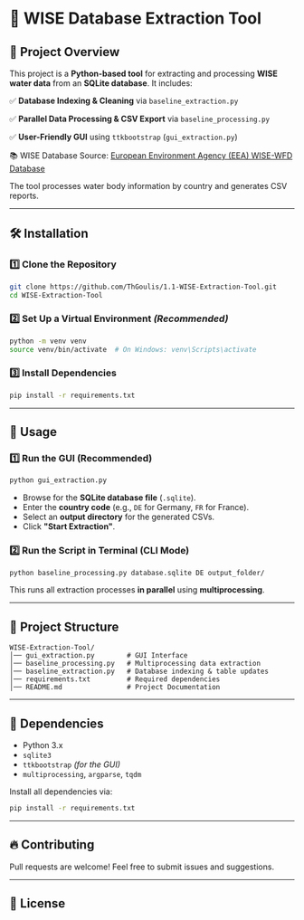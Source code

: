 # 🌊 WISE Database Extraction Tool

## 📌 Project Overview
This project is a **Python-based tool** for extracting and processing **WISE water data** from an **SQLite database**. It includes:

✅ **Database Indexing & Cleaning** via `baseline_extraction.py`

✅ **Parallel Data Processing & CSV Export** via `baseline_processing.py`

✅ **User-Friendly GUI** using `ttkbootstrap` (`gui_extraction.py`)

📚 WISE Database Source: [European Environment Agency (EEA) WISE-WFD Database](https://www.eea.europa.eu/data-and-maps/data/wise-wfd-4/wise-wfd-database-1)

The tool processes water body information by country and generates CSV reports.

---

## 🛠️ Installation
### 1️⃣ **Clone the Repository**
```sh
git clone https://github.com/ThGoulis/1.1-WISE-Extraction-Tool.git
cd WISE-Extraction-Tool
```

### 2️⃣ **Set Up a Virtual Environment** *(Recommended)*
```sh
python -m venv venv
source venv/bin/activate  # On Windows: venv\Scripts\activate
```

### 3️⃣ **Install Dependencies**
```sh
pip install -r requirements.txt
```

---

## 🚀 Usage
### **1️⃣ Run the GUI (Recommended)**
```sh
python gui_extraction.py
```

- Browse for the **SQLite database file** (`.sqlite`).
- Enter the **country code** (e.g., `DE` for Germany, `FR` for France).
- Select an **output directory** for the generated CSVs.
- Click **"Start Extraction"**.

### **2️⃣ Run the Script in Terminal (CLI Mode)**
```sh
python baseline_processing.py database.sqlite DE output_folder/
```
This runs all extraction processes **in parallel** using **multiprocessing**.

---

## 📂 Project Structure
```
WISE-Extraction-Tool/
│── gui_extraction.py        # GUI Interface
│── baseline_processing.py   # Multiprocessing data extraction
│── baseline_extraction.py   # Database indexing & table updates
│── requirements.txt         # Required dependencies
│── README.md                # Project Documentation
```

---

## 📌 Dependencies
- Python 3.x
- `sqlite3`
- `ttkbootstrap` *(for the GUI)*
- `multiprocessing`, `argparse`, `tqdm`

Install all dependencies via:
```sh
pip install -r requirements.txt
```

---

## 🔥 Contributing
Pull requests are welcome! Feel free to submit issues and suggestions.

---

## 📝 License

